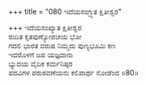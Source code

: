 +++
title = "080 ಇದೆಯಸಙ್ಖ್ಯಾತ ಕ್ಷಿತೀಶ್ವರ"

+++
ಇದೆಯಸಂಖ್ಯಾತ ಕ್ಷಿತೀಶ್ವರ  
ರುದಿತ ಕೃತಪುಣ್ಯೋಪಚಯ ಭೋ  
ಗದಲಿ ಭಾರತ ವರುಷ ನಿಮ್ಮದು ಪುಣ್ಯಭೂಮಿ ಕಣ   
ಇದರೊಳಗೆ ಜಪ ಯಜ್ಞದಾನಾ  
ಭ್ಯುದಯ ವೈದಿಕ ಕರ್ಮನಿಷ್ಠರ  
ಪದವಿಗಳ ಪರುಠವಣೆಯನು ಕಲಿಪಾರ್ಥ ನೋಡೆಂದ     ॥80॥